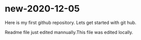 # new-2020-12-05
Here is my first github repository. Lets get started with git hub.

Readme file just edited mannually.This file was edited locally.
